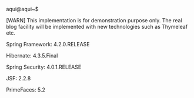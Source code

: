 aqui@aqui~$

[WARN] This implementation is for demonstration purpose only. The real blog facility will be implemented with new technologies such as Thymeleaf etc.

Spring Framework: 4.2.0.RELEASE

Hibernate: 4.3.5.Final

Spring Security: 4.0.1.RELEASE

JSF: 2.2.8

PrimeFaces: 5.2
